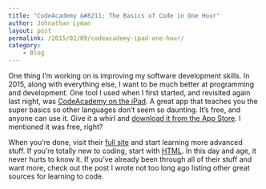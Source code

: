 ```yaml
---
title: "CodeAcademy &#8211; The Basics of Code in One Hour"
author: Johnathan Lyman
layout: post
permalink: /2015/02/09/codeacademy-ipad-one-hour/
category:
    - Blog
---
```


One thing I’m working on is improving my software development skills. In 2015, along with everything else, I want to be much better at programming and development. One tool I used when I first started, and revisited again last night, was [CodeAcademy on the iPad](https://itunes.apple.com/us/app/codecademy-code-hour/id762950096?mt=8). A great app that teaches you the super basics so other languages don’t seem so daunting. It’s free, and anyone can use it. Give it a whirl and [download it from the App Store](https://itunes.apple.com/us/app/codecademy-code-hour/id762950096?mt=8). I mentioned it was free, right?

When you’re done, visit their [full site](http://codeacademy.com) and start learning more advanced stuff. If you’re totally new to coding, start with [HTML](http://www.codecademy.com/en/tracks/web). In this day and age, it never hurts to know it. If you’ve already been through all of their stuff and want more, check out the post I wrote not too long ago listing other great sources for learning to code.&nbsp;

